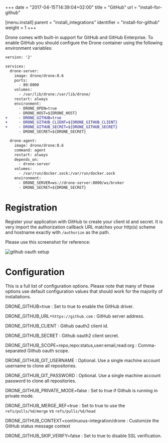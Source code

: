+++
date = "2017-04-15T14:39:04+02:00"
title = "GitHub"
url = "install-for-github"

[menu.install]
  parent = "install_integrations"
  identifier = "install-for-github"
  weight = 1
+++

Drone comes with built-in support for GitHub and GitHub Enterprise. To enable GitHub you should configure the Drone container using the following environment variables:

```diff
version: '2'

services:
  drone-server:
    image: drone/drone:0.6
    ports:
      - 80:8000
    volumes:
      - /var/lib/drone:/var/lib/drone/
    restart: always
    environment:
      - DRONE_OPEN=true
      - DRONE_HOST=${DRONE_HOST}
+     - DRONE_GITHUB=true
+     - DRONE_GITHUB_CLIENT=${DRONE_GITHUB_CLIENT}
+     - DRONE_GITHUB_SECRET=${DRONE_GITHUB_SECRET}
      - DRONE_SECRET=${DRONE_SECRET}

  drone-agent:
    image: drone/drone:0.6
    command: agent
    restart: always
    depends_on:
      - drone-server
    volumes:
      - /var/run/docker.sock:/var/run/docker.sock
    environment:
      - DRONE_SERVER=ws://drone-server:8000/ws/broker
      - DRONE_SECRET=${DRONE_SECRET}
```

# Registration

Register your application with GitHub to create your client id and secret. It is very import the authorization callback URL matches your http(s) scheme and hostname exactly with `/authorize` as the path.

Please use this screenshot for reference:

![github oauth setup](images/github_oauth.png)

# Configuration

This is a full list of configuration options. Please note that many of these options use default configuration values that should work for the majority of installations.

DRONE_GITHUB=true
: Set to true to enable the GitHub driver.

DRONE_GITHUB_URL=`https://github.com`
: GitHub server address.

DRONE_GITHUB_CLIENT
: Github oauth2 client id.

DRONE_GITHUB_SECRET
: Github oauth2 client secret.

DRONE_GITHUB_SCOPE=repo,repo:status,user:email,read:org
: Comma-separated Github oauth scope.

DRONE_GITHUB_GIT_USERNAME
: Optional. Use a single machine account username to clone all repositories.

DRONE_GITHUB_GIT_PASSWORD
: Optional. Use a single machine account password to clone all repositories.

DRONE_GITHUB_PRIVATE_MODE=false
: Set to true if Github is running in private mode.

DRONE_GITHUB_MERGE_REF=true
: Set to true to use the `refs/pulls/%d/merge` vs `refs/pulls/%d/head`

DRONE_GITHUB_CONTEXT=continuous-integration/drone
: Customize the GitHub status message context

DRONE_GITHUB_SKIP_VERIFY=false
: Set to true to disable SSL verification.
